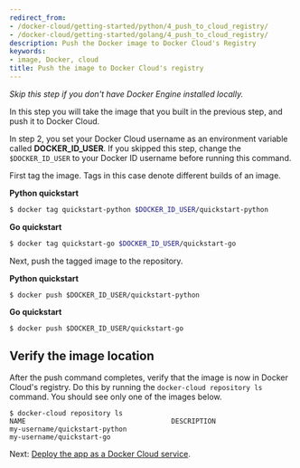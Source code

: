 ```yaml
---
redirect_from:
- /docker-cloud/getting-started/python/4_push_to_cloud_registry/
- /docker-cloud/getting-started/golang/4_push_to_cloud_registry/
description: Push the Docker image to Docker Cloud's Registry
keywords:
- image, Docker, cloud
title: Push the image to Docker Cloud's registry
---
```


*Skip this step if you don't have Docker Engine installed locally.*

In this step you will take the image that you built in the previous step, and push it to Docker Cloud.

In step 2, you set your Docker Cloud username as an environment variable called **DOCKER_ID_USER**. If you skipped this step, change the `$DOCKER_ID_USER` to your Docker ID username before running this command.

First tag the image. Tags in this case denote different builds of an image.

**Python quickstart**
```bash
$ docker tag quickstart-python $DOCKER_ID_USER/quickstart-python
```

**Go quickstart**
```bash
$ docker tag quickstart-go $DOCKER_ID_USER/quickstart-go
```

Next, push the tagged image to the repository.

**Python quickstart**
```
$ docker push $DOCKER_ID_USER/quickstart-python
```

**Go quickstart**
```
$ docker push $DOCKER_ID_USER/quickstart-go
```
## Verify the image location
After the push command completes, verify that the image is now in Docker Cloud's registry. Do this by running the `docker-cloud repository ls` command. You should see only one of the images below.

```
$ docker-cloud repository ls
NAME                                    DESCRIPTION
my-username/quickstart-python
my-username/quickstart-go
```

Next: [Deploy the app as a Docker Cloud service](5_deploy_the_app_as_a_service.md).
